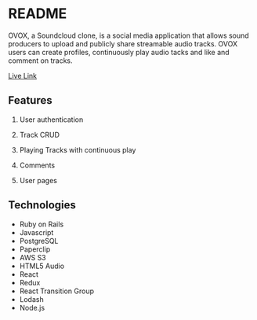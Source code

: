 # README
OVOX, a Soundcloud clone, is a social media application that allows sound producers to upload and publicly share streamable audio tracks. OVOX users can create profiles, continuously play audio tacks and like and comment on tracks.


[Live Link](https://ovox.herokuapp.com/#/login) 

## Features

1.  User authentication

2. Track CRUD

3. Playing Tracks with continuous play

4. Comments

5. User pages


## Technologies

* Ruby on Rails
* Javascript
* PostgreSQL
* Paperclip
* AWS S3
* HTML5 Audio
* React
* Redux
* React Transition Group
* Lodash
* Node.js

